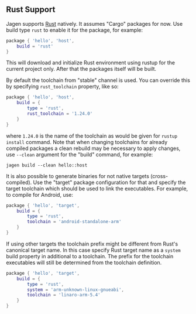 ## Rust Support

Jagen supports [Rust](https://www.rust-lang.org) natively. It assumes "Cargo" packages for now. Use
build type `rust` to enable it for the package, for example:
```lua
package { 'hello', 'host',
    build = 'rust'
}
```
This will download and initialize Rust environment using rustup for the current project only. After
that the packages itself will be built.

By default the toolchain from "stable" channel is used. You can override this by specifying
`rust_toolchain` property, like so:
```lua
package { 'hello', 'host',
    build = {
        type = 'rust',
        rust_toolchain = '1.24.0'
    }
}
```
where `1.24.0` is the name of the toolchain as would be given for `rustup install` command. Note
that when changing toolchains for already compiled packages a clean rebuild may be necessary to
apply changes, use `--clean` argument for the "build" command, for example:
```
jagen build --clean hello::host
```
It is also possible to generate binaries for not native targets (cross-compiled). Use the "target"
package configuration for that and specify the target toolchain which should be used to link the
executables. For example, to compile for Android, use:
```lua
package { 'hello', 'target',
    build = {
        type = 'rust',
        toolchain = 'android-standalone-arm'
    }
}
```
If using other targets the toolchain prefix might be different from Rust's canonical target name.
In this case specify Rust target name as a `system` build property in additional to a toolchain.
The prefix for the toolchain executables will still be determined from the toolchain definition.
```lua
package { 'hello', 'target',
    build = {
        type = 'rust',
        system = 'arm-unknown-linux-gnueabi',
        toolchain = 'linaro-arm-5.4'
    }
}
```
